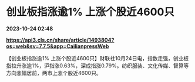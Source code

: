 # 创业板指涨逾1% 上涨个股近4600只

**2023-10-24 02:48**

**https://api3.cls.cn/share/article/1493804?os=web&sv=7.7.5&app=CailianpressWeb**

【创业板指涨逾1% 上涨个股近4600只】财联社10月24日电，指数走强，创业板指拉升涨逾1%，沪指涨0.63%，深成指涨0.79%。纺织服装、文化传媒、智算等方向涨幅居前，两市上涨个股近4600只。